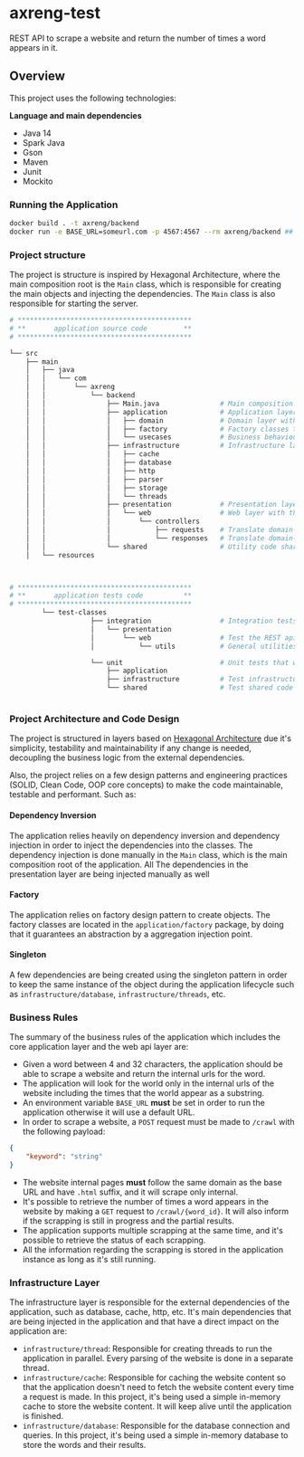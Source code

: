 # axreng-test

REST API to scrape a website and return the number of times a word appears in it.

## Overview

This project uses the following technologies:

**Language and main dependencies**
- Java 14
- Spark Java
- Gson
- Maven
- Junit
- Mockito

### Running the Application
```sh
docker build . -t axreng/backend
docker run -e BASE_URL=someurl.com -p 4567:4567 --rm axreng/backend ## base URL is a must have
```

### Project structure


The project is structure is inspired by Hexagonal Architecture, where the main composition root is the `Main` class, which is responsible for creating the main objects and injecting the dependencies. The `Main` class is also responsible for starting the server.

```sh
# *******************************************
# **       application source code         **
# *******************************************

└── src
    ├── main
    │   ├── java
    │   │   └── com
    │   │       └── axreng
    │   │           └── backend
    │   │               ├── Main.java               # Main composition root
    │   │               ├── application             # Application layer with the core business logic
    │   │               │   ├── domain              # Domain layer with the business entities
    │   │               │   ├── factory             # Factory classes to create objects
    │   │               │   └── usecases            # Business behaviour logic (services)
    │   │               ├── infrastructure          # Infrastructure layer with the external dependencies
    │   │               │   ├── cache            
    │   │               │   ├── database         
    │   │               │   ├── http             
    │   │               │   ├── parser           
    │   │               │   ├── storage
    │   │               │   └── threads
    │   │               ├── presentation            # Presentation layer with
    │   │               │   └── web                 # Web layer with the REST API
    │   │               │       └── controllers 
    │   │               │           ├── requests    # Translate domain-object to http-object (DTO)
    │   │               │           └── responses   # Translate domain-object to http-object (DTO)
    │   │               └── shared                  # Utility code shared across the application
    │   └── resources



# *******************************************
# **       application tests code          **
# *******************************************
        └── test-classes
                    ├── integration                 # Integration tests that will actually hit datasource, receive requests,etc    
                    │   └── presentation
                    │       └── web                 # Test the REST api laywer of the application
                    │           └── utils           # General utilities in order to test the REST api

                    └── unit                        # Unit tests that will test the business logic of the application and isolated modules
                        ├── application
                        ├── infrastructure          # Test infrastructure layer dependencies isolated
                        └── shared                  # Test shared code dependencies isolated



```
### Project Architecture and Code Design

The project is structured in layers based on [Hexagonal Architecture](https://netflixtechblog.com/ready-for-changes-with-hexagonal-architecture-b315ec967749) due it's
simplicity, testability and maintainability if any change is needed, decoupling the business logic from the external dependencies.

Also, the project relies on a few design patterns and engineering practices (SOLID, Clean Code, OOP core concepts) to make the code maintainable, testable and performant. Such as:


#### Dependency Inversion

The application relies heavily on dependency inversion and dependency injection in order to inject the dependencies into the classes. The dependency injection is done manually in the `Main` class, which is the main composition root of the application.
All The dependencies in the presentation layer are being injected manually as well

#### Factory

The application relies on factory design pattern to create objects. The factory classes are located in the `application/factory` package, by doing that it guarantees an abstraction by a aggregation injection point.

#### Singleton

A few dependencies are being created using the singleton pattern in order to keep the same instance of the object during the application lifecycle such as `infrastructure/database`, `infrastructure/threads`, etc.


### Business Rules

The summary of the business rules of the application which includes the core application layer and the web api layer are:
* Given a word between 4 and 32 characters, the application should be able to scrape a website and return the internal urls for the word.
* The application will look for the world only in the internal urls of the website including the times that the world appear as a substring.
* An environment variable `BASE_URL` **must** be set in order to run the application otherwise it will use a default URL.
* In order to scrape a website, a `POST` request must be made to `/crawl` with the following payload:
```json
{
    "keyword": "string"
}
```
* The website internal pages **must** follow the same domain as the base URL and have `.html` suffix, and it will scrape only internal.
* It's possible to retrieve the number of times a word appears in the website by making a `GET` request to `/crawl/{word_id}`. It will also inform if the scrapping is still in progress and the partial results.
* The application supports multiple scrapping at the same time, and it's possible to retrieve the status of each scrapping.
* All the information regarding the scrapping is stored in the application instance as long as it's still running.

### Infrastructure Layer
The infrastructure layer is responsible for the external dependencies of the application, such as database, cache, http, etc. It's main dependencies that are being injected in the application and that have a direct impact on the application are:

- `infrastructure/thread`: Responsible for creating threads to run the application in parallel. Every parsing of the website is done in a separate thread.
- `infrastructure/cache`:  Responsible for caching the website content so that the application doesn't need to fetch the website content every time a request is made. In this project, it's being used a simple in-memory cache to store the website content. It will keep alive until the application is finished.
- `infrastructure/database`: Responsible for the database connection and queries. In this project, it's being used a simple in-memory database to store the words and their results.
